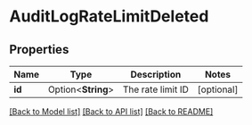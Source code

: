 # AuditLogRateLimitDeleted

## Properties

Name | Type | Description | Notes
------------ | ------------- | ------------- | -------------
**id** | Option<**String**> | The rate limit ID | [optional]

[[Back to Model list]](../README.md#documentation-for-models) [[Back to API list]](../README.md#documentation-for-api-endpoints) [[Back to README]](../README.md)


